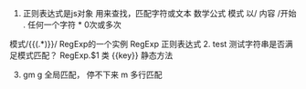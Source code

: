 1. 正则表达式是js对象
用来查找，匹配字符或文本
数学公式 模式 
以/ 内容 /开始
. 任何一个字符  * 0次或多次

模式/\{\{(.*)\}\}/  RegExp的一个实例
RegExp 正则表达式
2. test
测试字符串是否满足模式匹配？
RegExp.$1 类 {{key}} 静态方法

3. gm
g 全局匹配， 停不下来
m 多行匹配



